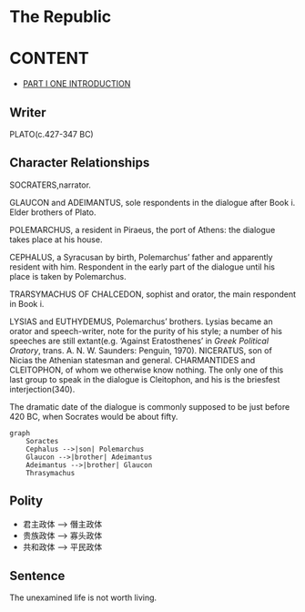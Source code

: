 # The Republic

# CONTENT

- [PART I ONE INTRODUCTION](PART_ONE.md)

## Writer

PLATO(c.427-347 BC)

## Character Relationships

SOCRATERS,narrator.

GLAUCON and ADEIMANTUS, sole respondents in the dialogue after Book i. Elder brothers of Plato.

POLEMARCHUS, a resident in Piraeus, the port of Athens: the dialogue takes place at his house.

CEPHALUS, a Syracusan by birth, Polemarchus’ father and apparently resident with him. Respondent in the early part of the dialogue until his place is taken by Polemarchus.

TRARSYMACHUS OF CHALCEDON, sophist and orator, the main respondent in Book i.

LYSIAS and EUTHYDEMUS, Polemarchus’ brothers. Lysias became an orator and speech-writer, note for the purity of his style; a number of his speeches are still extant(e.g. ‘Against Eratosthenes’ in *Greek Political Oratory*, trans. A. N. W. Saunders: Penguin, 1970). NICERATUS, son of Nicias the Athenian statesman and general. CHARMANTIDES and CLEITOPHON, of whom we otherwise know nothing. The only one of this last group to speak in the dialogue is Cleitophon, and his is the briesfest interjection(340).

The dramatic date of the dialogue is commonly supposed to be just before 420 BC, when Socrates would be about fifty.

```mermaid
graph
    Soractes
    Cephalus -->|son| Polemarchus
    Glaucon -->|brother| Adeimantus
    Adeimantus -->|brother| Glaucon
    Thrasymachus
```

## Polity

- 君主政体 –> 僭主政体
- 贵族政体 –> 寡头政体
- 共和政体 –> 平民政体 

## Sentence

The unexamined life is not worth living.
